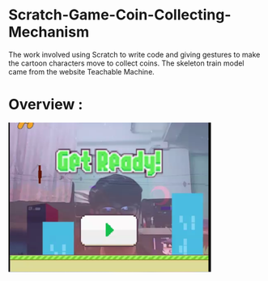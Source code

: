 # Scratch-Game-Coin-Collecting-Mechanism
The work involved using Scratch to write code and giving gestures to make the cartoon characters move to collect coins. The skeleton train model came from the website Teachable Machine.
# Overview :
<img src="Scratch/Screenshot 2025-01-17 204829.png" alt="ตัวอย่างรูปภาพ" width="400"/>
